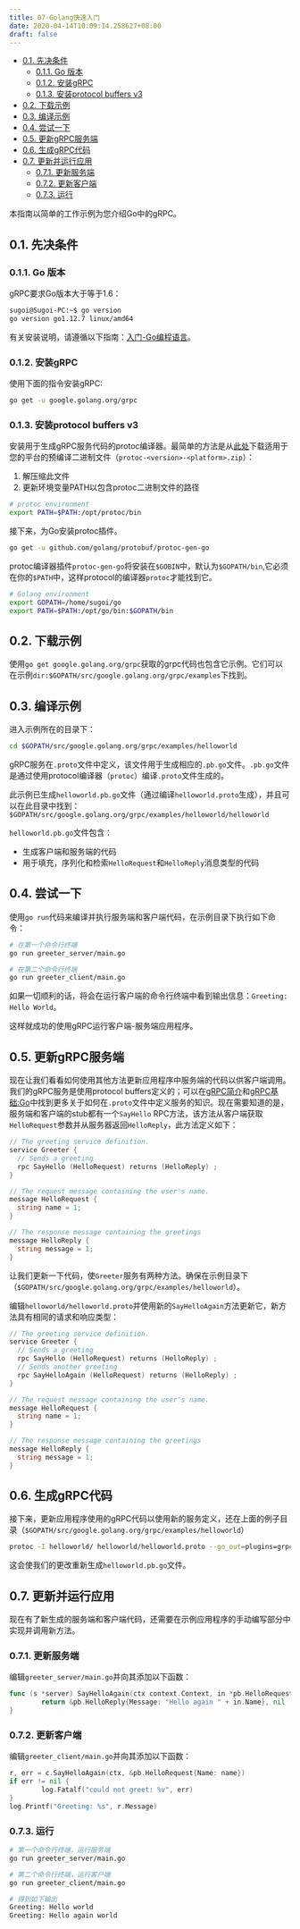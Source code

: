 ```yaml
---
title: 07-Golang快速入门
date: 2020-04-14T10:09:14.258627+08:00
draft: false
---
```


- [0.1. 先决条件](#01-先决条件)
  - [0.1.1. Go 版本](#011-go-版本)
  - [0.1.2. 安装gRPC](#012-安装grpc)
  - [0.1.3. 安装protocol buffers v3](#013-安装protocol-buffers-v3)
- [0.2. 下载示例](#02-下载示例)
- [0.3. 编译示例](#03-编译示例)
- [0.4. 尝试一下](#04-尝试一下)
- [0.5. 更新gRPC服务端](#05-更新grpc服务端)
- [0.6. 生成gRPC代码](#06-生成grpc代码)
- [0.7. 更新并运行应用](#07-更新并运行应用)
  - [0.7.1. 更新服务端](#071-更新服务端)
  - [0.7.2. 更新客户端](#072-更新客户端)
  - [0.7.3. 运行](#073-运行)

本指南以简单的工作示例为您介绍Go中的gRPC。

## 0.1. 先决条件

### 0.1.1. Go 版本

gRPC要求Go版本大于等于1.6：

```bash
sugoi@Sugoi-PC:~$ go version
go version go1.12.7 linux/amd64
```

有关安装说明，请遵循以下指南：[入门-Go编程语言](https://golang.org/doc/install)。

### 0.1.2. 安装gRPC

使用下面的指令安装gRPC:

```bash
go get -u google.golang.org/grpc
```

### 0.1.3. 安装protocol buffers v3

安装用于生成gRPC服务代码的protoc编译器。最简单的方法是从[此处](https://github.com/google/protobuf/releases)下载适用于您的平台的预编译二进制文件（`protoc-<version>-<platform>.zip`）：

1. 解压缩此文件
2. 更新环境变量PATH以包含protoc二进制文件的路径

```bash
# protoc environment
export PATH=$PATH:/opt/protoc/bin
```

接下来，为Go安装protoc插件。

```bash
go get -u github.com/golang/protobuf/protoc-gen-go
```

protoc编译器插件`protoc-gen-go`将安装在`$GOBIN`中，默认为`$GOPATH/bin`,它必须在你的`$PATH`中，这样protocol的编译器`protoc`才能找到它。

```bash
# Golang environment
export GOPATH=/home/sugoi/go
export PATH=$PATH:/opt/go/bin:$GOPATH/bin
```

## 0.2. 下载示例

使用`go get google.golang.org/grpc`获取的grpc代码也包含它示例。它们可以在示例`dir:$GOPATH/src/google.golang.org/grpc/examples`下找到。

## 0.3. 编译示例

进入示例所在的目录下：

```bash
cd $GOPATH/src/google.golang.org/grpc/examples/helloworld
```

gRPC服务在`.proto`文件中定义，该文件用于生成相应的`.pb.go`文件。`.pb.go`文件是通过使用protocol编译器（`protoc`）编译`.proto`文件生成的。

此示例已生成`helloworld.pb.go`文件（通过编译`helloworld.proto`生成），并且可以在此目录中找到：`$GOPATH/src/google.golang.org/grpc/examples/helloworld/helloworld`

`helloworld.pb.go`文件包含：

- 生成客户端和服务端的代码
- 用于填充，序列化和检索`HelloRequest`和`HelloReply`消息类型的代码

## 0.4. 尝试一下

使用`go run`代码来编译并执行服务端和客户端代码，在示例目录下执行如下命令：

```bash
# 在第一个命令行终端
go run greeter_server/main.go

# 在第二个命令行终端
go run greeter_client/main.go
```

如果一切顺利的话，将会在运行客户端的命令行终端中看到输出信息：`Greeting: Hello World`。

这样就成功的使用gRPC运行客户端-服务端应用程序。

## 0.5. 更新gRPC服务端

现在让我们看看如何使用其他方法更新应用程序中服务端的代码以供客户端调用。我们的gRPC服务是使用protocol buffers定义的；可以在[gRPC简介](../gRPC/01-gRPC简介.md)和[gRPC基础:Go](https://grpc.io/docs/tutorials/basic/go/)中找到更多关于如何在`.proto`文件中定义服务的知识。现在需要知道的是，服务端和客户端的stub都有一个`SayHello` RPC方法，该方法从客户端获取`HelloRequest`参数并从服务器返回`HelloReply`，此方法定义如下：

```go
// The greeting service definition.
service Greeter {
  // Sends a greeting
  rpc SayHello (HelloRequest) returns (HelloReply) ;
}

// The request message containing the user's name.
message HelloRequest {
  string name = 1;
}

// The response message containing the greetings
message HelloReply {
  string message = 1;
}
```

让我们更新一下代码，使`Greeter`服务有两种方法。确保在示例目录下（`$GOPATH/src/google.golang.org/grpc/examples/helloworld`）。

编辑`helloworld/helloworld.proto`并使用新的`SayHelloAgain`方法更新它，新方法具有相同的请求和响应类型：

```go
// The greeting service definition.
service Greeter {
  // Sends a greeting
  rpc SayHello (HelloRequest) returns (HelloReply) ;
  // Sends another greeting
  rpc SayHelloAgain (HelloRequest) returns (HelloReply) ;
}

// The request message containing the user's name.
message HelloRequest {
  string name = 1;
}

// The response message containing the greetings
message HelloReply {
  string message = 1;
}
```

## 0.6. 生成gRPC代码

接下来，更新应用程序使用的gRPC代码以使用新的服务定义，还在上面的例子目录（`$GOPATH/src/google.golang.org/grpc/examples/helloworld`）

```bash
protoc -I helloworld/ helloworld/helloworld.proto --go_out=plugins=grpc:helloworld
```

这会使我们的更改重新生成`helloworld.pb.go`文件。

## 0.7. 更新并运行应用

现在有了新生成的服务端和客户端代码，还需要在示例应用程序的手动编写部分中实现并调用新方法。

### 0.7.1. 更新服务端

编辑`greeter_server/main.go`并向其添加以下函数：

```go
func (s *server) SayHelloAgain(ctx context.Context, in *pb.HelloRequest) (*pb.HelloReply, error) {
        return &pb.HelloReply{Message: "Hello again " + in.Name}, nil
}
```

### 0.7.2. 更新客户端

编辑`greeter_client/main.go`并向其添加以下函数：

```go
r, err = c.SayHelloAgain(ctx, &pb.HelloRequest{Name: name})
if err != nil {
        log.Fatalf("could not greet: %v", err)
}
log.Printf("Greeting: %s", r.Message)
```

### 0.7.3. 运行

```bash
# 第一个命令行终端，运行服务端
go run greeter_server/main.go

# 第二个命令行终端，运行客户端
go run greeter_client/main.go

# 得到如下输出
Greeting: Hello world
Greeting: Hello again world
```

